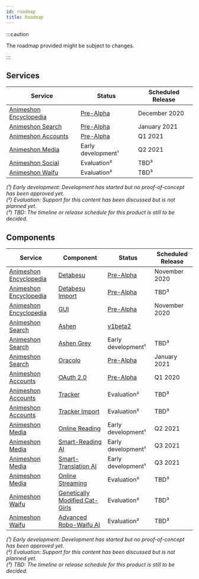 ```yaml
---
id: roadmap
title: Roadmap
---
```


:::caution

The roadmap provided might be subject to changes.

:::

## Services

| Service | Status | Scheduled Release |
| --- | --- | --- | 
| [Animeshon Encyclopedia](/docs/encyclopedia/introduction) | [Pre-Alpha]() | December 2020 |
| [Animeshon Search](/docs/search-engine/introduction) | [Pre-Alpha]() | January 2021 |
| [Animeshon Accounts](/docs/oauth2/introduction) | [Pre-Alpha]() | Q1 2021 |
| [Animeshon Media](/docs/ecosystem/roadmap) | Early development¹ | Q2 2021 |
| [Animeshon Social](/docs/ecosystem/roadmap) | Evaluation²  | TBD³ |
| [Animeshon Waifu](/docs/ecosystem/roadmap) | Evaluation²  | TBD³ |

*(¹) Early development: Development has started but no proof-of-concept has been approved yet.*  
*(²) Evaluation: Support for this content has been discussed but is not planned yet.*  
*(³) TBD: The timeline or release schedule for this product is still to be decided.*  

## Components

| Service | Component | Status | Scheduled Release |
| --- | --- | --- | --- |
| [Animeshon Encyclopedia](/docs/encyclopedia/introduction) | [Detabesu](/docs/detabesu/roadmap) | [Pre-Alpha]() | November 2020 |
| [Animeshon Encyclopedia](/docs/encyclopedia/introduction) | [Detabesu Import](/docs/detabesu/roadmap) | [Pre-Alpha]() | TBD³ |
| [Animeshon Encyclopedia](/docs/encyclopedia/introduction) | [GUI](/docs/encyclopedia/roadmap) | [Pre-Alpha]() | November 2020 |
| [Animeshon Search](/docs/search-engine/introduction) | [Ashen](/docs/ashen/roadmap) | [v1beta2]() | |
| [Animeshon Search](/docs/search-engine/introduction) | [Ashen Grey](/docs/ashen/roadmap) | Early development¹ | TBD³ |
| [Animeshon Search](/docs/search-engine/introduction) | [Oracolo](/docs/oracolo/roadmap) | [Pre-Alpha]() | January 2021 |
| [Animeshon Accounts](/docs/oauth2/introduction) | [OAuth 2.0](/docs/oauth2/introduction) | [Pre-Alpha]() | Q1 2020 |
| [Animeshon Accounts](/docs/oauth2/introduction) | [Tracker](/docs/oauth2/introduction) | Evaluation² | TBD³ |
| [Animeshon Accounts](/docs/oauth2/introduction) | [Tracker Import](/docs/oauth2/introduction) | Evaluation² | TBD³ |
| [Animeshon Media](/docs/ecosystem/roadmap) | [Online Reading]() | Early development¹ | Q2 2021 |
| [Animeshon Media](/docs/ecosystem/roadmap) | [Smart-Reading AI]() | Early development¹ | Q3 2021 |
| [Animeshon Media](/docs/ecosystem/roadmap) | [Smart-Translation AI]() | Early development¹ | Q3 2021 |
| [Animeshon Media](/docs/ecosystem/roadmap) | [Online Streaming]() | Evaluation² | TBD³ |
| [Animeshon Waifu](/docs/ecosystem/roadmap) | [Genetically Modified Cat-Girls]() | Evaluation² | TBD³ |
| [Animeshon Waifu](/docs/ecosystem/roadmap) | [Advanced Robo-Waifu AI]() | Evaluation² | TBD³ |

*(¹) Early development: Development has started but no proof-of-concept has been approved yet.*  
*(²) Evaluation: Support for this content has been discussed but is not planned yet.*  
*(³) TBD: The timeline or release schedule for this product is still to be decided.*  
